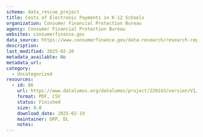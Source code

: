 ```yaml
---
schema: data_rescue_project 
title: Costs of Electronic Payments in K-12 Schools
organization: Consumer Financial Protection Bureau
agency: Consumer Financial Protection Bureau
websites: consumerfinance.gov
data_source: https://www.consumerfinance.gov/data-research/research-reports/issue-spotlight-costs-of-electronic-payments-in-k-12-schools/
description: 
last_modified: 2025-02-20
metadata_available: No
metadata_url: 
category:
  - Uncategorized
resources:
  - id: 86
    url: https://www.datalumos.org/datalumos/project/220143/version/V1/view
    format: PDF, CSV
    status: Finished
    size: 0.0
    download_date: 2025-02-19
    maintainer: DRP, DL
    notes: 
---
```

